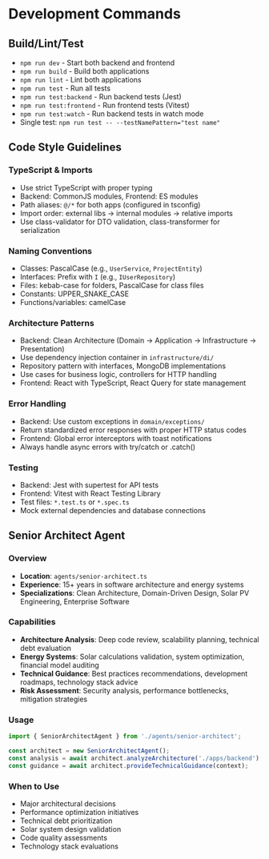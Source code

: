 # Development Commands

## Build/Lint/Test
- `npm run dev` - Start both backend and frontend
- `npm run build` - Build both applications  
- `npm run lint` - Lint both applications
- `npm run test` - Run all tests
- `npm run test:backend` - Run backend tests (Jest)
- `npm run test:frontend` - Run frontend tests (Vitest)
- `npm run test:watch` - Run backend tests in watch mode
- Single test: `npm run test -- --testNamePattern="test name"`

## Code Style Guidelines

### TypeScript & Imports
- Use strict TypeScript with proper typing
- Backend: CommonJS modules, Frontend: ES modules
- Path aliases: `@/*` for both apps (configured in tsconfig)
- Import order: external libs → internal modules → relative imports
- Use class-validator for DTO validation, class-transformer for serialization

### Naming Conventions
- Classes: PascalCase (e.g., `UserService`, `ProjectEntity`)
- Interfaces: Prefix with `I` (e.g., `IUserRepository`)
- Files: kebab-case for folders, PascalCase for class files
- Constants: UPPER_SNAKE_CASE
- Functions/variables: camelCase

### Architecture Patterns
- Backend: Clean Architecture (Domain → Application → Infrastructure → Presentation)
- Use dependency injection container in `infrastructure/di/`
- Repository pattern with interfaces, MongoDB implementations
- Use cases for business logic, controllers for HTTP handling
- Frontend: React with TypeScript, React Query for state management

### Error Handling
- Backend: Use custom exceptions in `domain/exceptions/`
- Return standardized error responses with proper HTTP status codes
- Frontend: Global error interceptors with toast notifications
- Always handle async errors with try/catch or .catch()

### Testing
- Backend: Jest with supertest for API tests
- Frontend: Vitest with React Testing Library
- Test files: `*.test.ts` or `*.spec.ts`
- Mock external dependencies and database connections

## Senior Architect Agent

### Overview
- **Location**: `agents/senior-architect.ts`
- **Experience**: 15+ years in software architecture and energy systems
- **Specializations**: Clean Architecture, Domain-Driven Design, Solar PV Engineering, Enterprise Software

### Capabilities
- **Architecture Analysis**: Deep code review, scalability planning, technical debt evaluation
- **Energy Systems**: Solar calculations validation, system optimization, financial model auditing
- **Technical Guidance**: Best practices recommendations, development roadmaps, technology stack advice
- **Risk Assessment**: Security analysis, performance bottlenecks, mitigation strategies

### Usage
```typescript
import { SeniorArchitectAgent } from './agents/senior-architect';

const architect = new SeniorArchitectAgent();
const analysis = await architect.analyzeArchitecture('./apps/backend');
const guidance = await architect.provideTechnicalGuidance(context);
```

### When to Use
- Major architectural decisions
- Performance optimization initiatives
- Technical debt prioritization
- Solar system design validation
- Code quality assessments
- Technology stack evaluations